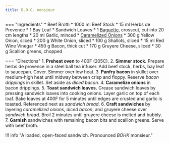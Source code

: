 ```yaml
---
title: B.O.C. monsieur
---
```


=== "Ingredients"
    * Beef Broth
        * 1000 ml Beef Stock
        * 15 ml Herbs de Provence
        * 1 Bay Leaf
    * Sandwich Loaves
        * 1 [Baguette](../breads/baguettes.md), crosscut, cut into 20 cm lengths
        * 20 ml Garlic, minced
    * [Caramelized Onions](../../references/techniques/caramelized-onions.md)
        * 300 g Yellow Onion, sliced
        * 200 g White Onion, sliced
        * 100 g Shallots, sliced
        * 15 ml Red Wine Vinegar
    * 450 g Bacon, thick cut
    * 170 g Gruyere Cheese, sliced
    * 30 g Scallion greens, chopped

=== "Directions"
    1. **Preheat oven** to 400F (205C).
    2. **Simmer stock.** Prepare herbs de provence in a steel ball tea infuser. Add beef stock, herbs, bay leaf to saucepan. Cover. Simmer over low heat.
    3. **Panfry bacon** in skillet over medium-high heat until midway between crisp and floppy. Reserve *bacon drippings* in skillet. Set aside as *diced bacon*.
    4. **Caramelize onions** in bacon drippings.
    5. **Toast sandwich loaves.** Grease sandwich loaves by pressing sandwich loaves into cooking onions. Layer garlic on top of each loaf. Bake loaves at 400F for 5 minutes until edges are crusted and garlic is toasted. Referenced next as *sandwich bread*.
    6. **Craft sandwiches** by layering *caramelized onions*, *diced bacon*, and gruyere cheese over *sandwich bread*. Broil 2 minutes until gruyere cheese is melted and bubbly.
    7. **Garnish** sandwiches with remaining bacon bits and scallion greens. Serve with beef broth.

!!! info "A loaded, open-faced sandwich. Pronounced *BOHK* monsieur."
